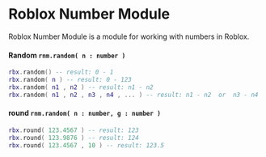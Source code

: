 # Roblox Number Module

Roblox Number Module is a module for working with numbers in Roblox.

#### Random `rnm.random( n : number )`
```lua
rbx.random() -- result: 0 - 1
rbx.random( n ) -- result: 0 - 123
rbx.random( n1 , n2 ) -- result: n1 - n2
rbx.random( n1 , n2 , n3 , n4 , ... ) -- result: n1 - n2  or  n3 - n4  or  ...
```

#### round `rnm.random( n : number, g : number )`
```lua
rbx.round( 123.4567 ) -- result: 123
rbx.round( 123.9876 ) -- result: 124
rbx.round( 123.4567 , 10 ) -- result: 123.5
```
